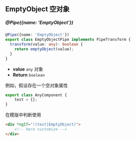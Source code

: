 ## EmptyObject 空对象

##### @Pipe({name: 'EmptyObject'})

```typescript
@Pipe({name: 'EmptyObject'})
export class EmptyObjectPipe implements PipeTransform {
  transform(value: any): boolean {
    return emptyObject(value);
  }
}
```

- **value** `any` 对象
- **Return** `boolean`

例如，假设存在一个空对象属性

```typescript
export class AnyComponent {
    test = {};
}
```

在模版中判断使用

```html
<div *ngIf="!(test|EmptyObject)">
    <!-- here customize -->
</div>
```